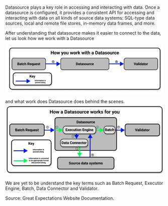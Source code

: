 Datasource plays a key role in accessing and interacting with data. Once a datasource is configured, it provides a consistent API for accessing and interacting with data on all kinds of source data systems: SQL-type data sources, local and remote file stores, in-memory data frames, and more. 

After understanding that datasource makes it easier to connect to the data, let us look how we work with a Datasource 

![image_1](/images/datasource_works.png)

and what work does Datasource does behind the scenes.
![image_2](/images/datasource_works_bts.png)

We are yet to be understand the key terms such as Batch Request, Executor Engine, Batch, Data Connector and Validator.

Source: Great Expectations Website Documentation. 